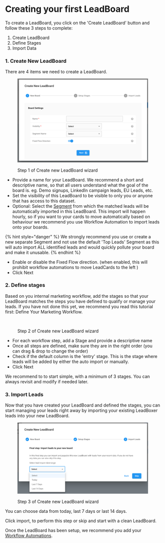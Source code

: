 # Creating your first LeadBoard

To create a LeadBoard, you click on the 'Create LeadBoard' button and follow these 3 steps to complete:

1. Create LeadBoard
2. Define Stages
3. Import Data

### 1. Create New LeadBoard

There are 4 items we need to create a LeadBoard.

<figure><img src="../.gitbook/assets/LeadBoxer_App (1) (1).png" alt=""><figcaption><p>Step 1 of Create new LeadBoard wizard</p></figcaption></figure>

* Provide a name for your LeadBoard. We recommend a short and descriptive name, so that all users understand what the goal of the board is. eg. Demo signups, LinkedIn campaign leads, EU Leads, etc.
* Set the visibility of this LeadBoard to be visible to only you or anyone that has access to this dataset.
* Optional: Select the [Segment](https://app.gitbook.com/o/-M\_uFoDObQpQ4g4wQONe/s/-M\_u92JFMboVvSv\_dif4/fundamentals/elements/task-lists) from which the matched leads will be automatically imported in this LeadBoard. This import will happen hourly, so if you want to your cards to move automatically based on behaviour we recommend you use Workflow Automation to import leads onto your boards.

{% hint style="danger" %}
We strongly recommend you use or create a new separate Segment and not use the default 'Top Leads' Segment as this will auto import ALL identified leads and would quickly pollute your board and make it unusable.
{% endhint %}

* Enable or disable the Fixed Flow direction. (when enabled, this will prohibit workflow automations to move LeadCards to the left )
* Click Next

### 2. Define stages <a href="#id-2.-define-stages" id="id-2.-define-stages"></a>

Based on you internal marketing workflow, add the stages so that your LeadBoard matches the steps you have defined to qualify or manage your leads. If you have not done this yet, we recommend you read this tutorial first: Define Your Marketing Workflow.

<figure><img src="https://files.gitbook.com/v0/b/gitbook-x-prod.appspot.com/o/spaces%2F-M_u92JFMboVvSv_dif4%2Fuploads%2FTsXGEC3ri2qqHDZ364wn%2FLeadBoxer_App.png?alt=media&#x26;token=9312851b-545d-40ed-9137-d58d076be9ae" alt=""><figcaption><p>Step 2 of Create new LeadBoard wizard</p></figcaption></figure>

* For each workflow step, add a Stage and provide a descriptive name
* Once all steps are defined, make sure they are in the right order (you can drag & drop to change the order)
* Check if the default column is the 'entry' stage. This is the stage where leads will be added by either the auto import or manually.
* Click Next

We recommend to to start simple, with a minimum of 3 stages. You can always revisit and modify if needed later.

### 3. Import Leads <a href="#id-3.-import-leads" id="id-3.-import-leads"></a>

Now that you have created your LeadBoard and defined the stages, you can start managing your leads right away by importing your existing LeadBoxer leads into your new LeadBoard.

<figure><img src="../.gitbook/assets/LeadBoxer_App (4) (1) (1).png" alt=""><figcaption><p>Step 3 of Create new LeadBoard wizard</p></figcaption></figure>

You can choose data from today, last 7 days or last 14 days.

Click import, to perform this step or skip and start with a clean LeadBoard.

Once the LeadBoard has been setup, we recommend you add your [Workflow Automations](../fundamentals/elements/workflow-automation.md).
